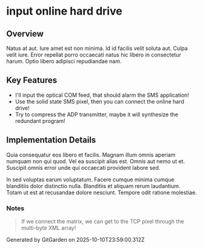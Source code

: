 # input online hard drive

## Overview
Natus at aut. Iure amet est non minima. Id id facilis velit soluta aut. Culpa velit iure. Error repellat porro occaecati natus hic libero in consectetur harum. Optio libero adipisci repudiandae nam.

## Key Features
- I'll input the optical COM feed, that should alarm the SMS application!
- Use the solid state SMS pixel, then you can connect the online hard drive!
- Try to compress the ADP transmitter, maybe it will synthesize the redundant program!

## Implementation Details
Quia consequatur eos libero et facilis. Magnam illum omnis aperiam numquam non qui quod. Vel ea suscipit alias est. Omnis aut nemo ut et. Suscipit omnis error unde qui occaecati provident labore sed.
 In sed voluptas earum voluptatum. Facere cumque minima cumque blanditiis dolor distinctio nulla. Blanditiis et aliquam rerum laudantium. Totam ut est at recusandae dolore nesciunt. Tempore odit ratione molestiae.

### Notes
> If we connect the matrix, we can get to the TCP pixel through the multi-byte XML array!

Generated by GitGarden on 2025-10-10T23:59:00.312Z
